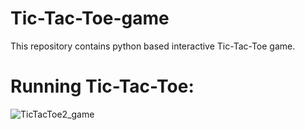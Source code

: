 # Tic-Tac-Toe-game
This repository contains python based interactive Tic-Tac-Toe game.


# Running Tic-Tac-Toe:
![TicTacToe2_game](https://user-images.githubusercontent.com/84894614/120802389-0e6a5200-c54b-11eb-816d-7ba90e5acbb6.gif)
